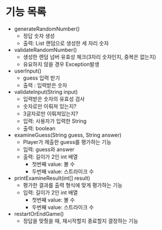 # 기능 목록

- generateRandomNumber()
  - 정답 숫자 생성
  - 출력: List<Integer> 랜덤으로 생성한 세 자리 숫자
- validateRandomNumber()
  - 생성한 랜덤 넘버 유효성 체크(3자리 숫자인지, 중복은 없는지)
  - 유요하지 않을 경우 Exception발생
- userInput()
  - guess 입력 받기
  - 출력 : 입력받은 숫자
- validateInput(String input)
  - 입력받은 숫자의 유효성 검사
  - 숫자로만 이뤄져 있는지?
  - 3글자로만 이뤄져있는지?
  - 입력: 사용자가 입력한 String
  - 출력: boolean
- examineGuess(String guess, String answer)
  - Player가 제출한 guess를 평가하는 기능
  - 입력: guess와 answer
  - 출력: 길이가 2인 int 배열
      - 첫번째 value: 볼 수
      - 두번째 value: 스트라이크 수
- printExamineResult(int[] result)
  - 평가한 결과를 출력 형식에 맞게 평가하는 기능
  - 입력: 길이가 2인 int 배열
    - 첫번째 value: 볼 수
    - 두번째 value: 스트라이크 수
- restartOrEndGame()
  - 정답을 맞췄을 때, 재시작할지 종료할지 결정하는 기능